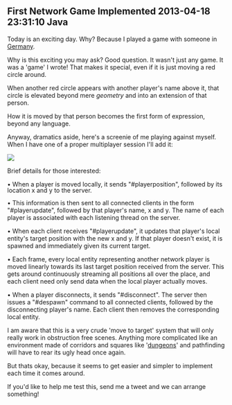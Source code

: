 First Network Game Implemented
2013-04-18 23:31:10
Java
---

Today is an exciting day. Why? Because I played a game with someone in <a class="zem_slink" title="Germany" href="http://maps.google.com/maps?ll=52.5166666667,13.3833333333&spn=10.0,10.0&q=52.5166666667,13.3833333333 (Germany)&t=h" target="_blank" rel="geolocation">Germany</a>.

Why is this exciting you may ask? Good question. It wasn't just any game. It was a 'game' I wrote! That makes it special, even if it is just moving a red circle around.

When another red circle appears with another player's name above it, that circle is elevated beyond mere <em>geometry</em> and into an extension of that person.

How it is moved by that person becomes the first form of expression, beyond any language.

Anyway, dramatics aside, here's a screenie of me playing against myself. When I have one of a proper multiplayer session I'll add it:

![](/assets/import/media/2013/04/multiplayersuccess.png?w=545)

Brief details for those interested:

• <span style="line-height:12px;">When a player is moved locally, it sends "#playerposition", followed by its location x and y to the server. </span>

• This information is then sent to all connected clients in the form "#playerupdate", followed by that player's name, x and y. The name of each player is associated with each listening thread on the server.

• When each client receives "#playerupdate", it updates that player's local entity's target position with the new x and y. If that player doesn't exist, it is spawned and immediately given its current target.

• Each frame, every local entity representing another network player is moved linearly towards its last target position received from the server. This gets around continuously streaming all positions all over the place, and each client need only send data when the local player actually moves.

• When a player disconnects, it sends "#disconnect". The server then issues a "#despawn" command to all connected clients, followed by the disconnecting player's name. Each client then removes the corresponding local entity.


I am aware that this is a very crude 'move to target' system that will only really work in obstruction free scenes. Anything more complicated like an environment made of corridors and squares like '<a title="A Brief Overview of ‘dungeons’ so far" href="http://ninedof.wordpress.com/2013/03/27/a-brief-overview-of-dungeons-so-far/">dungeons</a>' and pathfinding will have to rear its ugly head once again.

But thats okay, because it seems to get easier and simpler to implement each time it comes around.

If you'd like to help me test this, send me a tweet and we can arrange something!
